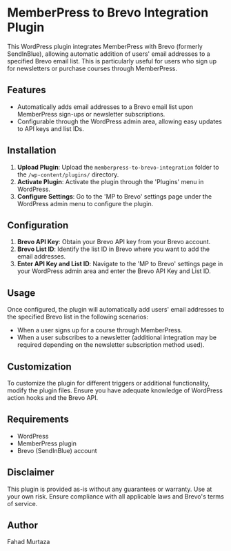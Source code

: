 # MemberPress to Brevo Integration Plugin

This WordPress plugin integrates MemberPress with Brevo (formerly SendInBlue), allowing automatic addition of users' email addresses to a specified Brevo email list. This is particularly useful for users who sign up for newsletters or purchase courses through MemberPress.

## Features

- Automatically adds email addresses to a Brevo email list upon MemberPress sign-ups or newsletter subscriptions.
- Configurable through the WordPress admin area, allowing easy updates to API keys and list IDs.

## Installation

1. **Upload Plugin**: Upload the `memberpress-to-brevo-integration` folder to the `/wp-content/plugins/` directory.
2. **Activate Plugin**: Activate the plugin through the 'Plugins' menu in WordPress.
3. **Configure Settings**: Go to the 'MP to Brevo' settings page under the WordPress admin menu to configure the plugin.

## Configuration

1. **Brevo API Key**: Obtain your Brevo API key from your Brevo account.
2. **Brevo List ID**: Identify the list ID in Brevo where you want to add the email addresses.
3. **Enter API Key and List ID**: Navigate to the 'MP to Brevo' settings page in your WordPress admin area and enter the Brevo API Key and List ID.

## Usage

Once configured, the plugin will automatically add users' email addresses to the specified Brevo list in the following scenarios:

- When a user signs up for a course through MemberPress.
- When a user subscribes to a newsletter (additional integration may be required depending on the newsletter subscription method used).

## Customization

To customize the plugin for different triggers or additional functionality, modify the plugin files. Ensure you have adequate knowledge of WordPress action hooks and the Brevo API.

## Requirements

- WordPress
- MemberPress plugin
- Brevo (SendInBlue) account

## Disclaimer

This plugin is provided as-is without any guarantees or warranty. Use at your own risk. Ensure compliance with all applicable laws and Brevo's terms of service.

## Author

Fahad Murtaza
